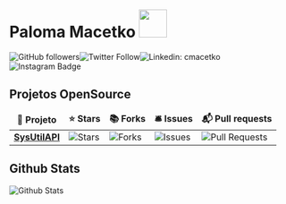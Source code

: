 # Paloma Macetko <img src="https://media.giphy.com/media/mGcNjsfWAjY5AEZNw6/giphy.gif" width="50">

![GitHub followers](https://img.shields.io/github/followers/cmacetko?style=social)![Twitter Follow](https://img.shields.io/twitter/follow/cmacetko?style=social)![Linkedin: cmacetko](https://img.shields.io/badge/-cmacetko-blue?style=flat-square&logo=Linkedin&logoColor=white&link=https://www.linkedin.com/in/cmacetko/)![Instagram Badge](https://img.shields.io/badge/-cmacetko-blue?style=social&logo=Instagram&link=https://www.instagram.com/cmacetko/)

## Projetos OpenSource

<table>
  <thead align="center">
    <tr border: none;>
      <td><b>🎁 Projeto</b></td>
      <td><b>⭐ Stars</b></td>
      <td><b>📚 Forks</b></td>
      <td><b>🛎 Issues</b></td>
      <td><b>📬 Pull requests</b></td>
    </tr>
  </thead>
  <tbody>
    <tr>
      <td><a href="https://github.com/cmacetko/sysutilapi"><b>SysUtilAPI</b></a></td>
      <td><img alt="Stars" src="https://img.shields.io/github/stars/cmacetko/sysutilapi?style=flat-square&labelColor=343b41"/></td>
      <td><img alt="Forks" src="https://img.shields.io/github/forks/cmacetko/sysutilapi?style=flat-square&labelColor=343b41"/></td>
      <td><img alt="Issues" src="https://img.shields.io/github/issues/cmacetko/sysutilapi?style=flat-square&labelColor=343b41"/></td>
      <td><img alt="Pull Requests" src="https://img.shields.io/github/issues-pr/cmacetko/sysutilapi?style=flat-square&labelColor=343b41"/></td>
    </tr>
  </tbody>
</table>

## Github Stats

![Github Stats](https://bad-apple-github-readme.vercel.app/api?show_bg=1&username=cmacetko)
